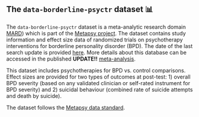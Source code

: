 ## **The `data-borderline-psyctr` dataset** 📊 


The `data-borderline-psyctr` dataset is a meta-analytic research domain [MARD](https://docs.metapsy.org/uploads/ebmental-2022-300509.pdf)) which is part of the  [Metapsy project](https://www.metapsy.org/). The dataset contains study information and effect size data of randomized trials on psychotherapy interventions for borderline personality disorder (BPD). The date of the last search update is provided [here](https://github.com/metapsy-project/data-borderline-psyctr/blob/main/metadata/last_search.txt). More details about this database can be accessed in the published **UPDATE!!** [meta-analysis](https://pubmed.ncbi.nlm.nih.gov/36066104/).

This dataset includes psychotherapies for BPD  vs. control comparisons. Effect sizes are provided for two types of outcomes at post-test: 1) overall BPD severity (based on any validated clinician or self-rated instrument for BPD severity) and 2) suicidal behaviour (combined rate of suicide attempts and death by suicide). 


The dataset follows the [Metapsy data standard](https://docs.metapsy.org/data-preparation/format/).
